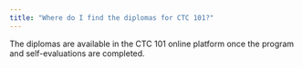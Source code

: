 ```yaml
---
title: "Where do I find the diplomas for CTC 101?"
---
```


The diplomas are available in the CTC 101 online platform once the program and self-evaluations are completed.
